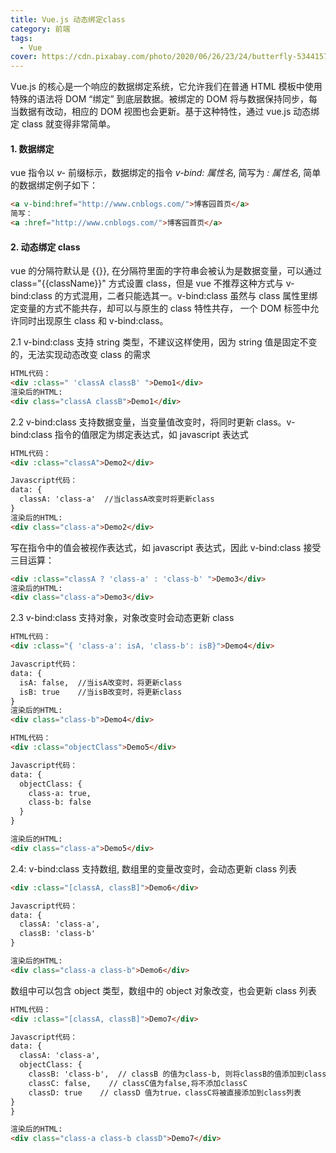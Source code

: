 ```yaml
---
title: Vue.js 动态绑定class
category: 前端
tags:
  - Vue
cover: https://cdn.pixabay.com/photo/2020/06/26/23/24/butterfly-5344157_960_720.jpg
---
```


Vue.js 的核心是一个响应的数据绑定系统，它允许我们在普通 HTML 模板中使用特殊的语法将 DOM “绑定” 到底层数据。被绑定的 DOM 将与数据保持同步，每当数据有改动，相应的 DOM 视图也会更新。基于这种特性，通过 vue.js 动态绑定 class 就变得非常简单。

#### 1. 数据绑定

vue 指令以 _v-_ 前缀标示，数据绑定的指令 _v-bind: 属性名_, 简写为 _: 属性名_, 简单的数据绑定例子如下：

```html
<a v-bind:href="http://www.cnblogs.com/">博客园首页</a>
简写：
<a :href="http://www.cnblogs.com/">博客园首页</a>
```

#### 2. 动态绑定 class

vue 的分隔符默认是 {{}}, 在分隔符里面的字符串会被认为是数据变量，可以通过 class="{{className}}" 方式设置 class，但是 vue 不推荐这种方式与 v-bind:class 的方式混用，二者只能选其一。v-bind:class 虽然与 class 属性里绑定变量的方式不能共存，却可以与原生的 class 特性共存， 一个 DOM 标签中允许同时出现原生 class 和 v-bind:class。

2.1 v-bind:class 支持 string 类型，不建议这样使用，因为 string 值是固定不变的，无法实现动态改变 class 的需求

```html
HTML代码：
<div :class=" 'classA classB' ">Demo1</div>
渲染后的HTML:
<div class="classA classB">Demo1</div>
```

2.2 v-bind:class 支持数据变量，当变量值改变时，将同时更新 class。v-bind:class 指令的值限定为绑定表达式，如 javascript 表达式

```html
HTML代码：
<div :class="classA">Demo2</div>

Javascript代码：
data: {
  classA: 'class-a'  //当classA改变时将更新class
}
渲染后的HTML:
<div class="class-a">Demo2</div>
```

写在指令中的值会被视作表达式，如 javascript 表达式，因此 v-bind:class 接受三目运算：

```html
<div :class="classA ? 'class-a' : 'class-b' ">Demo3</div>
渲染后的HTML:
<div class="class-a">Demo3</div>

```

2.3 v-bind:class 支持对象，对象改变时会动态更新 class

```html
HTML代码：
<div :class="{ 'class-a': isA, 'class-b': isB}">Demo4</div>

Javascript代码：
data: {
  isA: false,  //当isA改变时，将更新class
  isB: true    //当isB改变时，将更新class
}
渲染后的HTML:
<div class="class-b">Demo4</div>

```

```html
HTML代码：
<div :class="objectClass">Demo5</div>

Javascript代码：
data: {
  objectClass: {
    class-a: true,
    class-b: false
  }
}

渲染后的HTML:
<div class="class-a">Demo5</div>

```

2.4: v-bind:class 支持数组, 数组里的变量改变时，会动态更新 class 列表

```html
<div :class="[classA, classB]">Demo6</div>

Javascript代码：
data: {
  classA: 'class-a',
  classB: 'class-b'
}

渲染后的HTML:
<div class="class-a class-b">Demo6</div>
```

数组中可以包含 object 类型，数组中的 object 对象改变，也会更新 class 列表

```html
HTML代码：
<div :class="[classA, classB]">Demo7</div>

Javascript代码：
data: {
  classA: 'class-a',
  objectClass: {
    classB: 'class-b',  // classB 的值为class-b, 则将classB的值添加到class列表
    classC: false,    // classC值为false,将不添加classC
    classD: true    // classD 值为true，classC将被直接添加到class列表
}
}

渲染后的HTML:
<div class="class-a class-b classD">Demo7</div>
```
